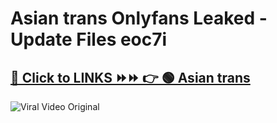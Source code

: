 
 # Asian trans Onlyfans Leaked - Update Files eoc7i

## <h2><a href="https://clipsfans.com/Asian_trans&ref=git">🔗 Click to LINKS ⏩⏩ 👉 🟢 Asian trans </a></h2>

<a href="https://clipsfans.com/Asian_trans&ref=git" rel="nofollow" data-target="animated-image.originalLink"><img src="https://i.ibb.co.com/xMMVF88/686577567.gif" alt="Viral Video Original" style="max-width: 100%; display: inline-block;" data-target="animated-image.originalImage"></a>

